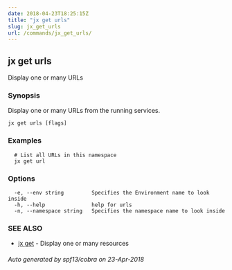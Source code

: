 ```yaml
---
date: 2018-04-23T18:25:15Z
title: "jx get urls"
slug: jx_get_urls
url: /commands/jx_get_urls/
---
```

## jx get urls

Display one or many URLs

### Synopsis

Display one or many URLs from the running services.

```
jx get urls [flags]
```

### Examples

```
  # List all URLs in this namespace
  jx get url
```

### Options

```
  -e, --env string         Specifies the Environment name to look inside
  -h, --help               help for urls
  -n, --namespace string   Specifies the namespace name to look inside
```

### SEE ALSO

* [jx get](/commands/jx_get/)	 - Display one or many resources

###### Auto generated by spf13/cobra on 23-Apr-2018
